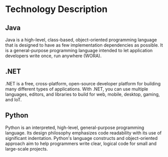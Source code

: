 # Technology Description

## Java
Java is a high-level, class-based, object-oriented programming language that is designed to have as few implementation dependencies as possible. It is a general-purpose programming language intended to let application developers write once, run anywhere (WORA).

## .NET
.NET is a free, cross-platform, open-source developer platform for building many different types of applications. With .NET, you can use multiple languages, editors, and libraries to build for web, mobile, desktop, gaming, and IoT.

## Python
Python is an interpreted, high-level, general-purpose programming language. Its design philosophy emphasizes code readability with its use of significant indentation. Python's language constructs and object-oriented approach aim to help programmers write clear, logical code for small and large-scale projects.